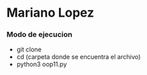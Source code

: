 # Mariano Lopez

### Modo de ejecucion
- git clone
- cd (carpeta donde se encuentra el archivo)
- python3 oop11.py